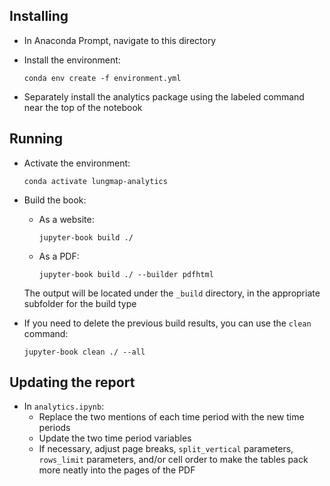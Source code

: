 ## Installing

* In Anaconda Prompt, navigate to this directory

* Install the environment:

  `conda env create -f environment.yml`

* Separately install the analytics package using the labeled command near the top of the notebook

## Running

* Activate the environment:

  `conda activate lungmap-analytics`

* Build the book:

  * As a website:

    `jupyter-book build ./`

  * As a PDF:
  
    `jupyter-book build ./ --builder pdfhtml`

  The output will be located under the `_build` directory, in the appropriate subfolder for the build type

* If you need to delete the previous build results, you can use the `clean` command:

  `jupyter-book clean ./ --all`

## Updating the report

* In `analytics.ipynb`:
  * Replace the two mentions of each time period with the new time periods
  * Update the two time period variables
  * If necessary, adjust page breaks, `split_vertical` parameters, `rows_limit` parameters, and/or cell order to make the tables pack more neatly into the pages of the PDF
